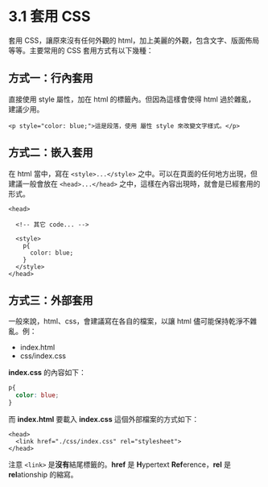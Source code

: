 # 3.1 套用 CSS

套用 CSS，讓原來沒有任何外觀的 html，加上美麗的外觀，包含文字、版面佈局等等。主要常用的 CSS 套用方式有以下幾種：

## 方式一：行內套用

直接使用 style 屬性，加在 html 的標籤內。但因為這樣會使得 html 過於雜亂，建議少用。

```markup
<p style="color: blue;">這是段落，使用 屬性 style 來改變文字樣式。</p>
```

## 方式二：嵌入套用

在 html 當中，寫在 `<style>...</style>` 之中。可以在頁面的任何地方出現，但建議一般會放在 `<head>...</head>` 之中，這樣在內容出現時，就會是已經套用的形式。

```markup
<head>
  
  <!-- 其它 code... -->
  
  <style>
    p{
      color: blue;
    }
  </style>
</head>
```

## 方式三：外部套用

一般來說，html、css，會建議寫在各自的檔案，以讓 html 儘可能保持乾淨不雜亂。例：

* index.html
* css/index.css

**index.css** 的內容如下：

```css
p{
  color: blue;
}
```

而 **index.html** 要載入 **index.css** 這個外部檔案的方式如下：

```markup
<head>
  <link href="./css/index.css" rel="stylesheet">
</head>
```

注意 `<link>` 是**沒有**結尾標籤的。**href** 是 **H**ypertext **Ref**erence，**rel** 是 **rel**ationship 的縮寫。

